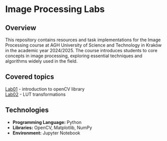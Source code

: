 # Image Processing Labs

## Overview

This repository contains resources and task implementations for the Image Processing course at AGH University of Science and Technology in Kraków in the academic year 2024/2025. The course introduces students to core concepts in image processing, exploring essential techniques and algorithms widely used in the field.

## Covered topics

[Lab01](/lab01-intro/) - introduction to openCV library  
[Lab02](/lab02-point-operations/) - LUT transformations

## Technologies

- **Programming Language:** Python
- **Libraries:** OpenCV, Matplotlib, NumPy
- **Environment:** Jupyter Notebook
